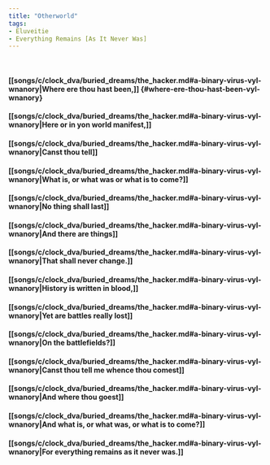```yaml
---
title: "Otherworld"
tags:
- Eluveitie
- Everything Remains [As It Never Was]
---
```

&nbsp;
#### [[songs/c/clock_dva/buried_dreams/the_hacker.md#a-binary-virus-vyl-wnanory|Where ere thou hast been,]] {#where-ere-thou-hast-been-vyl-wnanory}
#### [[songs/c/clock_dva/buried_dreams/the_hacker.md#a-binary-virus-vyl-wnanory|Here or in yon world manifest,]]
#### [[songs/c/clock_dva/buried_dreams/the_hacker.md#a-binary-virus-vyl-wnanory|Canst thou tell]]
#### [[songs/c/clock_dva/buried_dreams/the_hacker.md#a-binary-virus-vyl-wnanory|What is, or what was or what is to come?]]
#### [[songs/c/clock_dva/buried_dreams/the_hacker.md#a-binary-virus-vyl-wnanory|No thing shall last]]
#### [[songs/c/clock_dva/buried_dreams/the_hacker.md#a-binary-virus-vyl-wnanory|And there are things]]
#### [[songs/c/clock_dva/buried_dreams/the_hacker.md#a-binary-virus-vyl-wnanory|That shall never change.]]
#### [[songs/c/clock_dva/buried_dreams/the_hacker.md#a-binary-virus-vyl-wnanory|History is written in blood,]]
#### [[songs/c/clock_dva/buried_dreams/the_hacker.md#a-binary-virus-vyl-wnanory|Yet are battles really lost]]
#### [[songs/c/clock_dva/buried_dreams/the_hacker.md#a-binary-virus-vyl-wnanory|On the battlefields?]]
#### [[songs/c/clock_dva/buried_dreams/the_hacker.md#a-binary-virus-vyl-wnanory|Canst thou tell me whence thou comest]]
#### [[songs/c/clock_dva/buried_dreams/the_hacker.md#a-binary-virus-vyl-wnanory|And where thou goest]]
#### [[songs/c/clock_dva/buried_dreams/the_hacker.md#a-binary-virus-vyl-wnanory|And what is, or what was, or what is to come?]]
#### [[songs/c/clock_dva/buried_dreams/the_hacker.md#a-binary-virus-vyl-wnanory|For everything remains as it never was.]]
